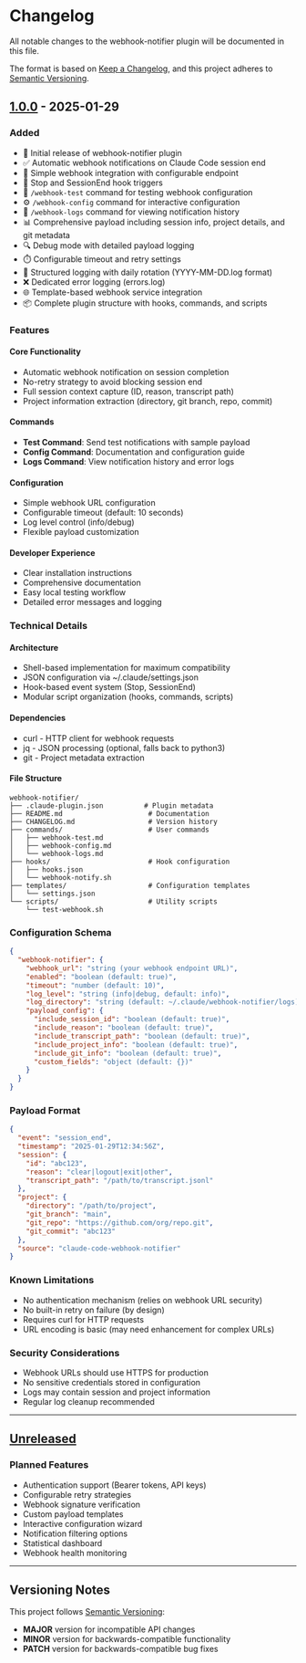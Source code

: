 # Changelog

All notable changes to the webhook-notifier plugin will be documented in this file.

The format is based on [Keep a Changelog](https://keepachangelog.com/en/1.0.0/),
and this project adheres to [Semantic Versioning](https://semver.org/spec/v2.0.0.html).

## [1.0.0] - 2025-01-29

### Added
- 🎉 Initial release of webhook-notifier plugin
- ✅ Automatic webhook notifications on Claude Code session end
- 🔗 Simple webhook integration with configurable endpoint
- 🎯 Stop and SessionEnd hook triggers
- 🧪 `/webhook-test` command for testing webhook configuration
- ⚙️ `/webhook-config` command for interactive configuration
- 📝 `/webhook-logs` command for viewing notification history
- 📊 Comprehensive payload including session info, project details, and git metadata
- 🔍 Debug mode with detailed payload logging
- ⏱️ Configurable timeout and retry settings
- 📁 Structured logging with daily rotation (YYYY-MM-DD.log format)
- ❌ Dedicated error logging (errors.log)
- 🌐 Template-based webhook service integration
- 📦 Complete plugin structure with hooks, commands, and scripts

### Features

#### Core Functionality
- Automatic webhook notification on session completion
- No-retry strategy to avoid blocking session end
- Full session context capture (ID, reason, transcript path)
- Project information extraction (directory, git branch, repo, commit)

#### Commands
- **Test Command**: Send test notifications with sample payload
- **Config Command**: Documentation and configuration guide
- **Logs Command**: View notification history and error logs

#### Configuration
- Simple webhook URL configuration
- Configurable timeout (default: 10 seconds)
- Log level control (info/debug)
- Flexible payload customization

#### Developer Experience
- Clear installation instructions
- Comprehensive documentation
- Easy local testing workflow
- Detailed error messages and logging

### Technical Details

#### Architecture
- Shell-based implementation for maximum compatibility
- JSON configuration via ~/.claude/settings.json
- Hook-based event system (Stop, SessionEnd)
- Modular script organization (hooks, commands, scripts)

#### Dependencies
- curl - HTTP client for webhook requests
- jq - JSON processing (optional, falls back to python3)
- git - Project metadata extraction

#### File Structure
```
webhook-notifier/
├── .claude-plugin.json          # Plugin metadata
├── README.md                     # Documentation
├── CHANGELOG.md                  # Version history
├── commands/                     # User commands
│   ├── webhook-test.md
│   ├── webhook-config.md
│   └── webhook-logs.md
├── hooks/                        # Hook configuration
│   ├── hooks.json
│   └── webhook-notify.sh
├── templates/                    # Configuration templates
│   └── settings.json
└── scripts/                      # Utility scripts
    └── test-webhook.sh
```

### Configuration Schema

```json
{
  "webhook-notifier": {
    "webhook_url": "string (your webhook endpoint URL)",
    "enabled": "boolean (default: true)",
    "timeout": "number (default: 10)",
    "log_level": "string (info|debug, default: info)",
    "log_directory": "string (default: ~/.claude/webhook-notifier/logs)",
    "payload_config": {
      "include_session_id": "boolean (default: true)",
      "include_reason": "boolean (default: true)",
      "include_transcript_path": "boolean (default: true)",
      "include_project_info": "boolean (default: true)",
      "include_git_info": "boolean (default: true)",
      "custom_fields": "object (default: {})"
    }
  }
}
```

### Payload Format

```json
{
  "event": "session_end",
  "timestamp": "2025-01-29T12:34:56Z",
  "session": {
    "id": "abc123",
    "reason": "clear|logout|exit|other",
    "transcript_path": "/path/to/transcript.jsonl"
  },
  "project": {
    "directory": "/path/to/project",
    "git_branch": "main",
    "git_repo": "https://github.com/org/repo.git",
    "git_commit": "abc123"
  },
  "source": "claude-code-webhook-notifier"
}
```

### Known Limitations
- No authentication mechanism (relies on webhook URL security)
- No built-in retry on failure (by design)
- Requires curl for HTTP requests
- URL encoding is basic (may need enhancement for complex URLs)

### Security Considerations
- Webhook URLs should use HTTPS for production
- No sensitive credentials stored in configuration
- Logs may contain session and project information
- Regular log cleanup recommended

---

## [Unreleased]

### Planned Features
- Authentication support (Bearer tokens, API keys)
- Configurable retry strategies
- Webhook signature verification
- Custom payload templates
- Interactive configuration wizard
- Notification filtering options
- Statistical dashboard
- Webhook health monitoring

---

## Versioning Notes

This project follows [Semantic Versioning](https://semver.org/):
- **MAJOR** version for incompatible API changes
- **MINOR** version for backwards-compatible functionality
- **PATCH** version for backwards-compatible bug fixes

[1.0.0]: https://github.com/ZephyrDeng/cc-plugins/releases/tag/webhook-notifier-v1.0.0
[Unreleased]: https://github.com/ZephyrDeng/cc-plugins/compare/webhook-notifier-v1.0.0...HEAD
